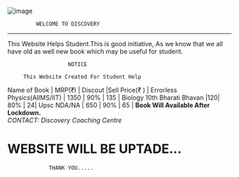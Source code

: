 
 ![image](https://yt3.ggpht.com/a/AATXAJzL3lJx71y0-Zw3mITaW6DDfwg9ztjB4PgtYg=s100-c-k-c0xffffffff-no-rj-mo)
 
 ```
          WELCOME TO DISCOVERY 
  ```  
  ------

  This Website Helps Student.This is good initiative,
  As we know that we all have old as well new book which may be useful for student.

                       NOTICE
                            
         This Website Created For Student Help 
         
         
 
 Name of Book |  MRP(₹) | Discout |Sell Price(₹ ) |
 Errorless Physics(AIIMS/IIT) | 1350 | 90% | 135 |
  Biology 10th Bharati Bhavan   |120| 80% | 24| 
   Upsc NDA/NA   | 650 | 90% | 65 |
 **Book Will Available After Lockdown.**  
 *CONTACT: Discovery Coaching Centre* 

  
#         WEBSITE WILL BE UPTADE...
                 THANK YOU.....
